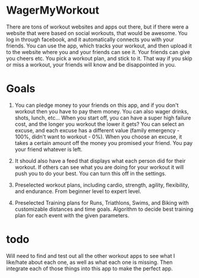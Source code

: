 # WagerMyWorkout
There are tons of workout websites and apps out there, but if there were a website that were based on social workouts, that would be awesome. You log in through facebook, and it automatically connects you with your friends. You can use the app, which tracks your workout, and then upload it to the website where you and your friends can see it. Your friends can give you cheers etc. You pick a workout plan, and stick to it. That way if you skip or miss a workout, your friends will know and be disappointed in you. 

# Goals
1. You can pledge money to your friends on this app, and if you don't workout then you have to pay them money. You can also wager drinks, shots, lunch, etc... When you start off, you can have a super high failure cost, and the longer you workout the lower it gets? You can select an excuse, and each excuse has a different value (family emergency - 100%, didn't want to workout - 0%). When you choose an excuse, it takes a certain amount off the money you promised your friend. You pay your friend whatever is left. 

2. It should also have a feed that displays what each person did for their workout. If others can see what you are doing for your workout it will push you to do your best. You can turn this off in the settings.

3. Preselected workout plans, including cardio, strength, agility, flexibility, and endurance. From beginner level to expert level.

4. Preselected Training plans for Runs, Triathlons, Swims, and Biking with customizable distances and time goals. Algorithm to decide best training plan for each event with the given parameters.

# todo
Will need to find and test out all the other workout apps to see what I like/hate about each one, as well as what each one is missing. Then integrate each of those things into this app to make the perfect app.
